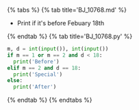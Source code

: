 {% tabs %}
{% tab title='BJ_10768.md' %}

* Print if it's before Febuary 18th

{% endtab %}
{% tab title='BJ_10768.py' %}

```py
m, d = int(input()), int(input())
if m == 1 or m == 2 and d < 18:
  print('Before')
elif m == 2 and d == 18:
  print('Special')
else:
  print('After')
```

{% endtab %}
{% endtabs %}